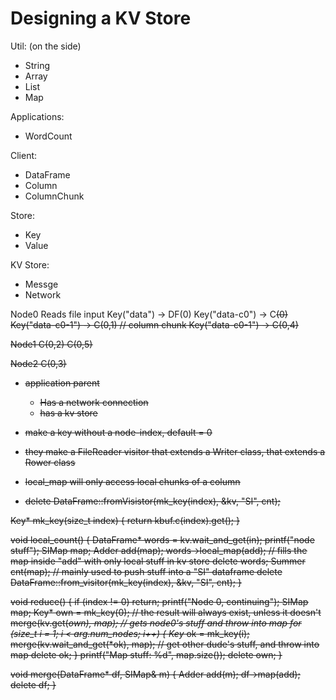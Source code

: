 # Designing a KV Store

Util: (on the side)
+ String
+ Array
+ List 
+ Map

Applications:
+ WordCount

Client:
+ DataFrame
+ Column
+ ColumnChunk

Store:
+ Key
+ Value

KV Store:
+ Messge
+ Network



Node0
Reads file input
Key("data") ->      DF(0)
Key("data-c0") ->   C<S>(0)
Key("data-c0-1") -> C<S>(0,1) // column chunk
Key("data-c0-1") -> C<S>(0,4)

Node1
C<S>(0,2)
C<S>(0,5)

Node2
C<S>(0,3)

+ application parent
    - Has a network connection
    - has a kv store

+ make a key without a node-index, default = 0
+ they make a FileReader visitor that extends a Writer class, that extends a Rower class
+ local_map will only access local chunks of a column
+ delete DataFrame::fromVisistor(mk_key(index), &kv, "SI", cnt);

Key* mk_key(size_t index) { return kbuf.c(index).get(); }

void local_count() {
    DataFrame* words = kv.wait_and_get(in);
    printf("node stuff");
    SIMap map;
    Adder add(map);
    words->local_map(add); // fills the map inside "add" with only local stuff in kv store
    delete words;
    Summer cnt(map); // mainly used to push stuff into a "SI" dataframe
    delete DataFrame::from_visitor(mk_key(index), &kv, "SI", cnt);
}

void reduce() {
    if (index != 0) return;
    printf("Node 0, continuing");
    SIMap map;
    Key* own = mk_key(0); // the result will always exist, unless it doesn't
    merge(kv.get(*own), map); // gets node0's stuff and throw into map
    for (size_t i = 1; i < arg.num_nodes; i++) {
        Key* ok = mk_key(i);
        merge(kv.wait_and_get(*ok), map); // get other dude's stuff, and throw into map
        delete ok;
    }
    printf("Map stuff: %d", map.size());
    delete own;
}

void merge(DataFrame* df, SIMap& m) {
    Adder add(m);
    df->map(add);
    delete df;
}




